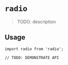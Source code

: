 # `radio`

> TODO: description

## Usage

```
import radio from 'radio';

// TODO: DEMONSTRATE API
```
